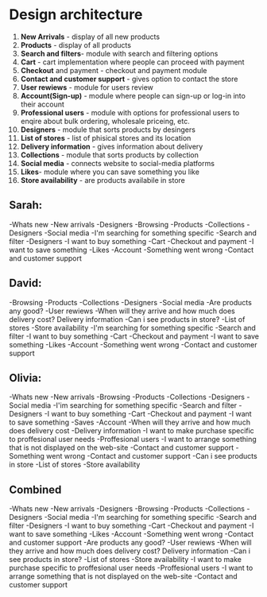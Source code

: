 # Design architecture

1. **New Arrivals** - display of all new products
2. **Products** - display of all products 
3. **Search and filters**- module with search and filtering options
4. **Cart** - cart implementation where people can proceed with payment
5. **Checkout** and payment - checkout and payment module
6. **Contact and customer support** - gives option to contact the store
7. **User rewiews** - module for users review
8. **Account(Sign-up)** - module where people can sign-up or log-in into their account
9. **Professional users** - module with options for professional users to enqire about bulk ordering, wholesale priceing, etc. 
10. **Designers** - module that sorts products by desingers
11. **List of stores** - list of phisical stores and its location 
12. **Delivery information** - gives information about delivery
13. **Collections** - module that sorts products by collection
14. **Social media** - connects website to social-media platforms
15. **Likes**- module where you can save something you like
16. **Store availability** - are products availabile in store

## Sarah:
-Whats new
  -New arrivals
  -Designers
-Browsing
 -Products
 -Collections
 -Designers
 -Social media
-I'm searching for something specific
 -Search and filter
 -Designers
-I want to buy something
 -Cart
 -Checkout and payment
-I want to save something
 -Likes
 -Account
-Something went wrong
 -Contact and customer support
 
## David:
-Browsing
 -Products
 -Collections
 -Designers
 -Social media
-Are products any good?
 -User rewiews
-When will they arrive and how much does delivery cost?
 Delivery information 
-Can i see products in store?
 -List of stores
 -Store availability
-I'm searching for something specific
 -Search and filter
-I want to buy something
 -Cart
 -Checkout and payment
-I want to save something
 -Likes
 -Account
-Something went wrong
 -Contact and customer support 

## Olivia:
-Whats new
 -New arrivals
-Browsing
 -Products
 -Collections
 -Designers
 -Social media
-I'im searching for something specific
 -Search and filter
 -Designers
-I want to buy something
 -Cart
 -Checkout and payment
-I want to save something
 -Saves
-Account
-When will they arrive and how much does delivery cost
 -Delivery information 
-I want to make purchase specific to proffesional user needs
  -Proffesional users
-I want to arrange something that is not displayed on the web-site
 -Contact and customer support
-Something went wrong
 -Contact and customer support
-Can i see products in store
 -List of stores
 -Store availability

 ## Combined
 -Whats new
  -New arrivals
  -Designers
-Browsing
 -Products
 -Collections
 -Designers
 -Social media
-I'm searching for something specific
 -Search and filter
 -Designers
-I want to buy something
 -Cart
 -Checkout and payment
-I want to save something
 -Likes
 -Account
-Something went wrong
 -Contact and customer support
 -Are products any good?
 -User rewiews
 -When will they arrive and how much does delivery cost?
 Delivery information 
-Can i see products in store?
 -List of stores
 -Store availability
 -I want to make purchase specific to proffesional user needs
  -Proffesional users
-I want to arrange something that is not displayed on the web-site
 -Contact and customer support
 




